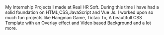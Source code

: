My Internship Projects I made at Real HR Soft. During this time i have had a solid foundation on HTML,CSS,JavaScript and Vue Js. I worked upon so much fun projects like Hangman Game, Tictac To, A beautifull CSS Template with an Overlay effect and Video based Background and a lot more. 
